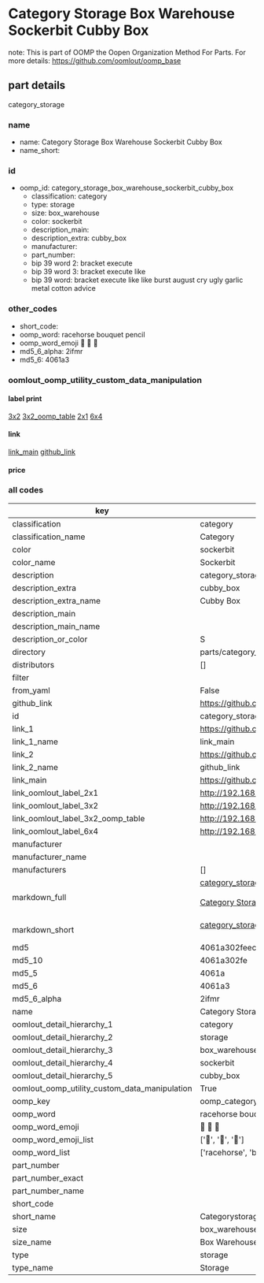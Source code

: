 # Category Storage Box Warehouse Sockerbit Cubby Box  

note: This is part of OOMP the Oopen Organization Method For Parts. For more details: https://github.com/oomlout/oomp_base

##  part details



category_storage

### name
* name: Category Storage Box Warehouse Sockerbit Cubby Box
* name_short: 
### id
* oomp_id: category_storage_box_warehouse_sockerbit_cubby_box
  * classification: category
  * type: storage
  * size: box_warehouse
  * color: sockerbit
  * description_main: 
  * description_extra: cubby_box
  * manufacturer: 
  * part_number: 
  * bip 39 word 2: bracket execute
  * bip 39 word 3: bracket execute like
  * bip 39 word: bracket execute like like burst august cry ugly garlic metal cotton advice

### other_codes
* short_code: 
* oomp_word: racehorse bouquet pencil
* oomp_word_emoji :racehorse: :bouquet: :pencil:
* md5_6_alpha: 2ifmr
* md5_6: 4061a3






### oomlout_oomp_utility_custom_data_manipulation
#### label print
[3x2](http://192.168.1.245:1112/?label=oomp%202ifmr)
[3x2_oomp_table](http://192.168.1.107:1112/?label=oomp%202ifmr)
[2x1](http://192.168.1.242:1112/?label=oomp%202ifmr)
[6x4](http://192.168.1.55:1112/?label=oomp%202ifmr)    

#### link

[link_main](https://github.com/oomlout/oomlout_oomp_current_version_messy/tree/main/parts/category_storage_box_warehouse_sockerbit_cubby_box) [github_link](https://github.com/oomlout/oomlout_oomp_part_src/tree/main/parts/category_storage_box_warehouse_sockerbit_cubby_box)                             

#### price







### all codes 
| key | value |  
| --- | --- |  
| classification | category |  
| classification_name | Category |  
| color | sockerbit |  
| color_name | Sockerbit |  
| description | category_storage |  
| description_extra | cubby_box |  
| description_extra_name | Cubby Box |  
| description_main |  |  
| description_main_name |  |  
| description_or_color | S  |  
| directory | parts/category_storage_box_warehouse_sockerbit_cubby_box |  
| distributors | [] |  
| filter |  |  
| from_yaml | False |  
| github_link | https://github.com/oomlout/oomlout_oomp_part_src/tree/main/parts/category_storage_box_warehouse_sockerbit_cubby_box |  
| id | category_storage_box_warehouse_sockerbit_cubby_box |  
| link_1 | https://github.com/oomlout/oomlout_oomp_current_version_messy/tree/main/parts/category_storage_box_warehouse_sockerbit_cubby_box |  
| link_1_name | link_main |  
| link_2 | https://github.com/oomlout/oomlout_oomp_part_src/tree/main/parts/category_storage_box_warehouse_sockerbit_cubby_box |  
| link_2_name | github_link |  
| link_main | https://github.com/oomlout/oomlout_oomp_current_version_messy/tree/main/parts/category_storage_box_warehouse_sockerbit_cubby_box |  
| link_oomlout_label_2x1 | http://192.168.1.242:1112/?label=oomp%202ifmr |  
| link_oomlout_label_3x2 | http://192.168.1.245:1112/?label=oomp%202ifmr |  
| link_oomlout_label_3x2_oomp_table | http://192.168.1.107:1112/?label=oomp%202ifmr |  
| link_oomlout_label_6x4 | http://192.168.1.55:1112/?label=oomp%202ifmr |  
| manufacturer |  |  
| manufacturer_name |  |  
| manufacturers | [] |  
| markdown_full | [category_storage_box_warehouse_sockerbit_cubby_box](https://github.com/oomlout/oomlout_oomp_current_version_messy/tree/main/parts/category_storage_box_warehouse_sockerbit_cubby_box)<br>[](https://github.com/oomlout/oomlout_oomp_current_version_messy/tree/main/parts/category_storage_box_warehouse_sockerbit_cubby_box)<br>[Category Storage Box Warehouse Sockerbit Cubby Box](https://github.com/oomlout/oomlout_oomp_current_version_messy/tree/main/parts/category_storage_box_warehouse_sockerbit_cubby_box)<br><br> |  
| markdown_short | [category_storage_box_warehouse_sockerbit_cubby_box](https://github.com/oomlout/oomlout_oomp_current_version_messy/tree/main/parts/category_storage_box_warehouse_sockerbit_cubby_box)<br><br> |  
| md5 | 4061a302feec06a43c8f681b0353c8d6 |  
| md5_10 | 4061a302fe |  
| md5_5 | 4061a |  
| md5_6 | 4061a3 |  
| md5_6_alpha | 2ifmr |  
| name | Category Storage Box Warehouse Sockerbit Cubby Box |  
| oomlout_detail_hierarchy_1 | category |  
| oomlout_detail_hierarchy_2 | storage |  
| oomlout_detail_hierarchy_3 | box_warehouse |  
| oomlout_detail_hierarchy_4 | sockerbit |  
| oomlout_detail_hierarchy_5 | cubby_box |  
| oomlout_oomp_utility_custom_data_manipulation | True |  
| oomp_key | oomp_category_storage_box_warehouse_sockerbit_cubby_box |  
| oomp_word | racehorse bouquet pencil |  
| oomp_word_emoji | :racehorse: :bouquet: :pencil: |  
| oomp_word_emoji_list | [':racehorse:', ':bouquet:', ':pencil:'] |  
| oomp_word_list | ['racehorse', 'bouquet', 'pencil'] |  
| part_number |  |  
| part_number_exact |  |  
| part_number_name |  |  
| short_code |  |  
| short_name | Categorystorage |  
| size | box_warehouse |  
| size_name | Box Warehouse |  
| type | storage |  
| type_name | Storage |  
